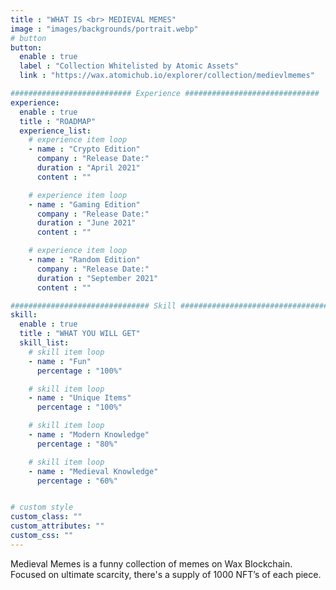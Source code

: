```yaml
---
title : "WHAT IS <br> MEDIEVAL MEMES"
image : "images/backgrounds/portrait.webp"
# button
button:
  enable : true
  label : "Collection Whitelisted by Atomic Assets"
  link : "https://wax.atomichub.io/explorer/collection/medievlmemes"

########################### Experience ##############################
experience:
  enable : true
  title : "ROADMAP"
  experience_list:
    # experience item loop
    - name : "Crypto Edition"
      company : "Release Date:"
      duration : "April 2021"
      content : ""

    # experience item loop
    - name : "Gaming Edition"
      company : "Release Date:"
      duration : "June 2021"
      content : ""

    # experience item loop
    - name : "Random Edition"
      company : "Release Date:"
      duration : "September 2021"
      content : ""

############################### Skill #################################
skill:
  enable : true
  title : "WHAT YOU WILL GET"
  skill_list:
    # skill item loop
    - name : "Fun"
      percentage : "100%"

    # skill item loop
    - name : "Unique Items"
      percentage : "100%"

    # skill item loop
    - name : "Modern Knowledge"
      percentage : "80%"

    # skill item loop
    - name : "Medieval Knowledge"
      percentage : "60%"


# custom style
custom_class: ""
custom_attributes: ""
custom_css: ""
---
```


Medieval Memes is a funny collection of memes on Wax Blockchain. Focused on ultimate scarcity, there's a supply of 1000 NFT’s of each piece.
